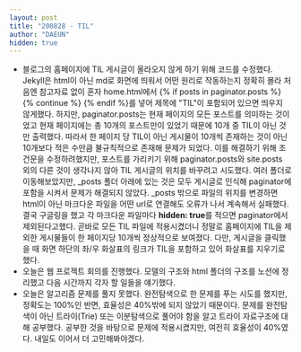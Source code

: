 ```yaml
---
layout: post
title: "200828 - TIL"
author: "DAEUN"
hidden: true
---
```


* 블로그의 홈페이지에 TIL 게시글이 올라오지 않게 하기 위해 코드를 수정했다. Jekyll은 html이 아닌 md로 화면에 띄워서 어떤 원리로 작동하는지 정확히 몰라 처음엔 참고자료 없이 혼자 home.html에서 {% if posts in paginator.posts %} {% continue %} {% endif %}를 넣어 제목에 "TIL"이 포함되어 있으면 띄우지 않게했다. 하지만, paginator.posts는 현재 페이지의 모든 포스트를 의미하는 것이었고 현재 페이지에는 총 10개의 포스트만이 있었기 때문에 10개 중 TIL이 아닌 것만 출력했다. 따라서 한 페이지 당 TIL이 아닌 게시물이 10개씩 존재하는 것이 아닌 10개보다 적은 수만큼 불규칙적으로 존재해 문제가 되었다. 이를 해결하기 위해 조건문을 수정하려했지만, 포스트를 가리키기 위해 paginator.posts와 site.posts 외의 다른 것이 생각나지 않아 TIL 게시글의 위치를 바꾸려고 시도했다. 여러 폴더로 이동해보았지만, \_posts 폴더 아래에 있는 것은 모두 게시글로 인식해 paginator에 포함을 시켜서 문제가 해결되지 않았다. \_posts 밖으로 파일의 위치를 변경하면 html이 아닌 마크다운 파일을 어떤 url로 연결해도 오류가 나서 계속해서 실패했다. 결국 구글링을 했고 각 마크다운 파일마다 **hidden: true**를 적으면 paginator에서 제외된다고했다. 곧바로 모든 TIL 파일에 적용시켰더니 정말로 홈페이지에 TIL을 제외한 게시물들이 한 페이지당 10개씩 정상적으로 보여졌다. 다만, 게시글을 클릭했을 때 화면 하단의 좌/우 화살표의 링크가 TIL을 포함하고 있어 화살표를 지우기로했다.
* 오늘은 웹 프로젝트 회의를 진행했다. 모델의 구조와 html 폴더의 구조를 노션에 정리했고 다음 시간까지 각자 할 일들을 얘기했다.
* 오늘은 알고리즘 문제를 풀지 못했다. 완전탐색으로 한 문제를 푸는 시도를 했지만, 정확도는 100%인 반면, 효율성은 40%밖에 되지 않았기 때문이다. 문제를 완전탐색이 아닌 트라이(Trie) 또는 이분탐색으로 풀어야 함을 알고 트라이 자료구조에 대해 공부했다. 공부한 것을 바탕으로 문제에 적용시켰지만, 여전히 효율성이 40%였다. 내일도 이어서 더 고민해봐야겠다.